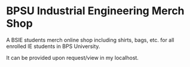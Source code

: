 # BPSU Industrial Engineering Merch Shop
  A BSIE students merch online shop including shirts, bags, etc. for all enrolled IE students in BPS University. 
  
  It can be provided upon request/view in my localhost.
